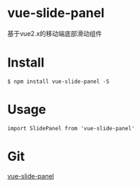 vue-slide-panel
==========

基于vue2.x的移动端底部滑动组件

# Install
```
$ npm install vue-slide-panel -S
```

# Usage

```
import SlidePanel from 'vue-slide-panel'
```

# Git
[vue-slide-panel](https://github.com/AlanOzil/vue-slide-panel)
